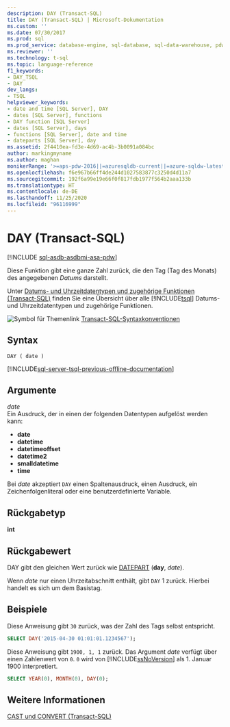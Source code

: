 ```yaml
---
description: DAY (Transact-SQL)
title: DAY (Transact-SQL) | Microsoft-Dokumentation
ms.custom: ''
ms.date: 07/30/2017
ms.prod: sql
ms.prod_service: database-engine, sql-database, sql-data-warehouse, pdw
ms.reviewer: ''
ms.technology: t-sql
ms.topic: language-reference
f1_keywords:
- DAY_TSQL
- DAY
dev_langs:
- TSQL
helpviewer_keywords:
- date and time [SQL Server], DAY
- dates [SQL Server], functions
- DAY function [SQL Server]
- dates [SQL Server], days
- functions [SQL Server], date and time
- dateparts [SQL Server], day
ms.assetid: 2f4410ea-fd3e-4d69-ac4b-3b0091a084bc
author: markingmyname
ms.author: maghan
monikerRange: '>=aps-pdw-2016||=azuresqldb-current||=azure-sqldw-latest||>=sql-server-2016||=sqlallproducts-allversions||>=sql-server-linux-2017||=azuresqldb-mi-current'
ms.openlocfilehash: f6e967b66ff4de244d1027583877c3250d4d11a7
ms.sourcegitcommit: 192f6a99e19e66f0f817fdb1977f564b2aaa133b
ms.translationtype: HT
ms.contentlocale: de-DE
ms.lasthandoff: 11/25/2020
ms.locfileid: "96116999"
---
```

# <a name="day-transact-sql"></a>DAY (Transact-SQL)
[!INCLUDE [sql-asdb-asdbmi-asa-pdw](../../includes/applies-to-version/sql-asdb-asdbmi-asa-pdw.md)]

Diese Funktion gibt eine ganze Zahl zurück, die den Tag (Tag des Monats) des angegebenen *Datums* darstellt.
  
Unter [Datums- und Uhrzeitdatentypen und zugehörige Funktionen &#40;Transact-SQL&#41;](../../t-sql/functions/date-and-time-data-types-and-functions-transact-sql.md) finden Sie eine Übersicht über alle [!INCLUDE[tsql](../../includes/tsql-md.md)] Datums- und Uhrzeitdatentypen und zugehörige Funktionen.
  
![Symbol für Themenlink](../../database-engine/configure-windows/media/topic-link.gif "Symbol für Themenlink") [Transact-SQL-Syntaxkonventionen](../../t-sql/language-elements/transact-sql-syntax-conventions-transact-sql.md)
  
## <a name="syntax"></a>Syntax  
  
```syntaxsql
DAY ( date )  
```  
  
[!INCLUDE[sql-server-tsql-previous-offline-documentation](../../includes/sql-server-tsql-previous-offline-documentation.md)]

## <a name="arguments"></a>Argumente
*date*  
Ein Ausdruck, der in einen der folgenden Datentypen aufgelöst werden kann:

+ **date**
+ **datetime**
+ **datetimeoffset**
+ **datetime2** 
+ **smalldatetime**
+ **time**

Bei *date* akzeptiert `DAY` einen Spaltenausdruck, einen Ausdruck, ein Zeichenfolgenliteral oder eine benutzerdefinierte Variable.
  
## <a name="return-type"></a>Rückgabetyp  
**int**
  
## <a name="return-value"></a>Rückgabewert  
DAY gibt den gleichen Wert zurück wie [DATEPART](../../t-sql/functions/datepart-transact-sql.md) (**day**, *date*).
  
Wenn *date* nur einen Uhrzeitabschnitt enthält, gibt `DAY` 1 zurück. Hierbei handelt es sich um dem Basistag.
  
## <a name="examples"></a>Beispiele  
Diese Anweisung gibt `30` zurück, was der Zahl des Tags selbst entspricht.
  
```sql
SELECT DAY('2015-04-30 01:01:01.1234567');  
```  
  
Diese Anweisung gibt `1900, 1, 1` zurück. Das Argument *date* verfügt über einen Zahlenwert von `0`. `0` wird von [!INCLUDE[ssNoVersion](../../includes/ssnoversion-md.md)] als 1. Januar 1900 interpretiert.
  
```sql
SELECT YEAR(0), MONTH(0), DAY(0);  
```  
  
## <a name="see-also"></a>Weitere Informationen
[CAST und CONVERT &#40;Transact-SQL&#41;](../../t-sql/functions/cast-and-convert-transact-sql.md)
  
  


